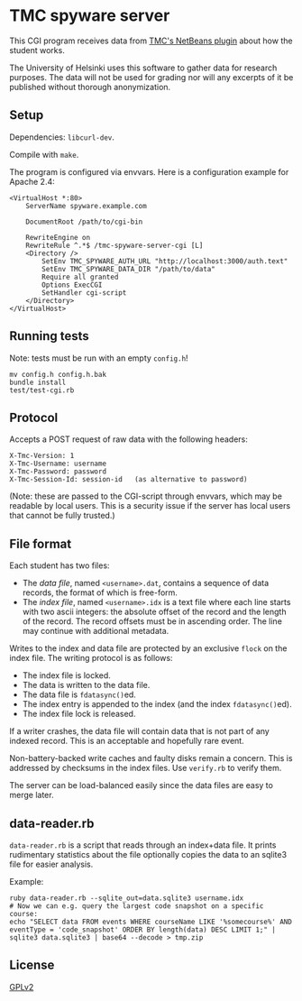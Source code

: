  
# TMC spyware server #

This CGI program receives data from
[TMC's NetBeans plugin](https://github.com/testmycode/tmc-netbeans)
about how the student works.

The University of Helsinki uses this software to gather data for research
purposes. The data will not be used for grading nor will any excerpts of it
be published without thorough anonymization.

## Setup ##

Dependencies: `libcurl-dev`.

Compile with `make`.

The program is configured via envvars. Here is a configuration example for Apache 2.4:

    <VirtualHost *:80>
        ServerName spyware.example.com

        DocumentRoot /path/to/cgi-bin

        RewriteEngine on
        RewriteRule ^.*$ /tmc-spyware-server-cgi [L]
        <Directory />
            SetEnv TMC_SPYWARE_AUTH_URL "http://localhost:3000/auth.text"
            SetEnv TMC_SPYWARE_DATA_DIR "/path/to/data"
            Require all granted
            Options ExecCGI
            SetHandler cgi-script
        </Directory>
    </VirtualHost>

## Running tests ##

Note: tests must be run with an empty `config.h`!

    mv config.h config.h.bak
    bundle install
    test/test-cgi.rb

## Protocol ##

Accepts a POST request of raw data with the following headers:

    X-Tmc-Version: 1
    X-Tmc-Username: username
    X-Tmc-Password: password
    X-Tmc-Session-Id: session-id   (as alternative to password)

(Note: these are passed to the CGI-script through envvars, which may be readable by local users.
This is a security issue if the server has local users that cannot be fully trusted.)

## File format ##

Each student has two files:

- The *data file*, named `<username>.dat`, contains a sequence
  of data records, the format of which is free-form.
- The *index file*, named `<username>.idx` is a text file where each line
  starts with two ascii integers: the absolute offset of the record
  and the length of the record. The record offsets must be in ascending order.
  The line may continue with additional metadata.

Writes to the index and data file are protected by an exclusive `flock`
on the index file. The writing protocol is as follows:

- The index file is locked.
- The data is written to the data file.
- The data file is `fdatasync()`ed.
- The index entry is appended to the index (and the index `fdatasync()`ed).
- The index file lock is released.

If a writer crashes, the data file will contain data that is not
part of any indexed record. This is an acceptable and hopefully rare event.

Non-battery-backed write caches and faulty disks remain a concern.
This is addressed by checksums in the index files. Use `verify.rb` to verify them.

The server can be load-balanced easily since the data files are easy to merge later.

## data-reader.rb ##

`data-reader.rb` is a script that reads through an index+data file.
It prints rudimentary statistics about the file optionally copies the data to an sqlite3 file for easier analysis.

Example:

    ruby data-reader.rb --sqlite_out=data.sqlite3 username.idx
    # Now we can e.g. query the largest code snapshot on a specific course:
    echo "SELECT data FROM events WHERE courseName LIKE '%somecourse%' AND eventType = 'code_snapshot' ORDER BY length(data) DESC LIMIT 1;" | sqlite3 data.sqlite3 | base64 --decode > tmp.zip

## License ##

[GPLv2](http://www.gnu.org/licenses/gpl-2.0.html)
